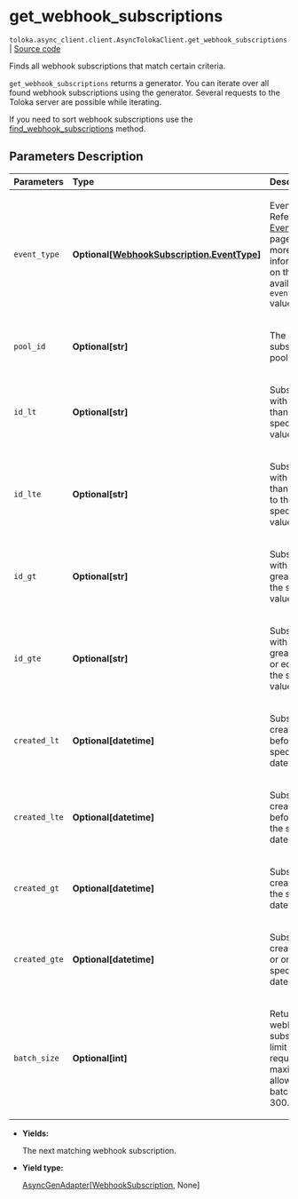 # get_webhook_subscriptions
`toloka.async_client.client.AsyncTolokaClient.get_webhook_subscriptions` | [Source code](https://github.com/Toloka/toloka-kit/blob/v1.1.1/src/client/__init__.py#L0)

Finds all webhook subscriptions that match certain criteria.


`get_webhook_subscriptions` returns a generator. You can iterate over all found webhook subscriptions using the generator. Several requests to the Toloka server are possible while iterating.

If you need to sort webhook subscriptions use the [find_webhook_subscriptions](toloka.client.TolokaClient.find_webhook_subscriptions.md) method.

## Parameters Description

| Parameters | Type | Description |
| :----------| :----| :-----------|
`event_type`|**Optional\[[WebhookSubscription.EventType](toloka.client.webhook_subscription.WebhookSubscription.EventType.md)\]**|<p>Event type. Refer to the [EventType](toloka.client.webhook_subscription.WebhookSubscription.EventType.md) page for more information on the available `event_type` values.</p>
`pool_id`|**Optional\[str\]**|<p>The ID of a subscribed pool.</p>
`id_lt`|**Optional\[str\]**|<p>Subscriptions with IDs less than the specified value.</p>
`id_lte`|**Optional\[str\]**|<p>Subscriptions with IDs less than or equal to the specified value.</p>
`id_gt`|**Optional\[str\]**|<p>Subscriptions with IDs greater than the specified value.</p>
`id_gte`|**Optional\[str\]**|<p>Subscriptions with IDs greater than or equal to the specified value.</p>
`created_lt`|**Optional\[datetime\]**|<p>Subscriptions created before the specified date.</p>
`created_lte`|**Optional\[datetime\]**|<p>Subscriptions created before or on the specified date.</p>
`created_gt`|**Optional\[datetime\]**|<p>Subscriptions created after the specified date.</p>
`created_gte`|**Optional\[datetime\]**|<p>Subscriptions created after or on the specified date.</p>
`batch_size`|**Optional\[int\]**|<p>Returned webhook subscriptions limit for each request. The maximum allowed batch_size is 300.</p>

* **Yields:**

  The next matching webhook subscription.

* **Yield type:**

  [AsyncGenAdapter](toloka.util.async_utils.AsyncGenAdapter.md)\[[WebhookSubscription](toloka.client.webhook_subscription.WebhookSubscription.md), None\]
